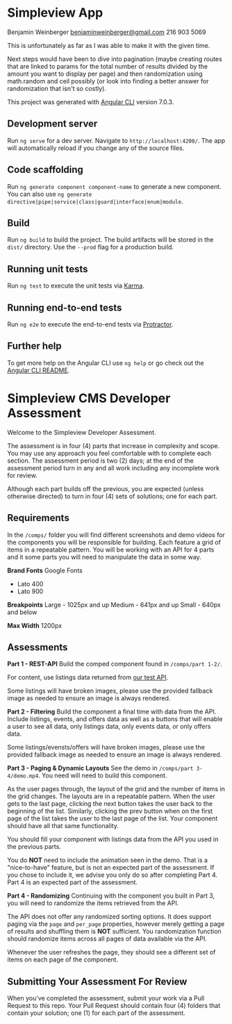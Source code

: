 # Simpleview App
Benjamin Weinberger
benjaminweinberger@gmail.com
216 903 5069

This is unfortunately as far as I was able to make it with the given time.

Next steps would have been to dive into pagination (maybe creating routes that are linked to params for the total number of results divided by the amount you want to display per page) and then randomization using math.random and ceil possibly (or look into finding a better answer for randomization that isn't so costly).




This project was generated with [Angular CLI](https://github.com/angular/angular-cli) version 7.0.3.

## Development server

Run `ng serve` for a dev server. Navigate to `http://localhost:4200/`. The app will automatically reload if you change any of the source files.

## Code scaffolding

Run `ng generate component component-name` to generate a new component. You can also use `ng generate directive|pipe|service|class|guard|interface|enum|module`.

## Build

Run `ng build` to build the project. The build artifacts will be stored in the `dist/` directory. Use the `--prod` flag for a production build.

## Running unit tests

Run `ng test` to execute the unit tests via [Karma](https://karma-runner.github.io).

## Running end-to-end tests

Run `ng e2e` to execute the end-to-end tests via [Protractor](http://www.protractortest.org/).

## Further help

To get more help on the Angular CLI use `ng help` or go check out the [Angular CLI README](https://github.com/angular/angular-cli/blob/master/README.md).







Simpleview CMS Developer Assessment
======
Welcome to the Simpleview Developer Assessment.

The assessment is in four (4) parts that increase in complexity and scope. You may use any approach you feel comfortable with to complete each section. The assessment period is two (2) days; at the end of the assessment period turn in any and all work including any incomplete work for review.

Although each part builds off the previous, you are expected (unless otherwise directed) to turn in four (4) sets of solutions; one for each part.

Requirements
------
In the `/comps/` folder you will find different screenshots and demo videos for the components you will be responsible for building. Each feature a grid of items in a repeatable pattern. You will be working with an API for 4 parts and it some parts you will need to manipulate the data in some way.

**Brand Fonts**
Google Fonts
* Lato 400
* Lato 900

**Breakpoints**
Large - 1025px and up
Medium - 641px and up
Small - 640px and below

**Max Width**
1200px

Assessments
------
**Part 1 - REST-API**
Build the comped component found in `/comps/part 1-2/`.

For content, use listings data returned from [our test API](https://sv-reqres.now.sh).

Some listings will have broken images, please use the provided fallback image as needed to ensure an image is always rendered.

**Part 2 - Filtering**
Build the component a final time with data from the API. Include listings, events, and offers data as well as a buttons that will enable a user to see all data, only listings data, only events data, or only offers data.

Some listings/evensts/offers will have broken images, please use the provided fallback image as needed to ensure an image is always rendered.

**Part 3 - Paging & Dynamic Layouts**
See the demo in `/comps/part 3-4/demo.mp4`. You need will need to build this component.

As the user pages through, the layout of the grid and the number of items in the grid changes. The layouts are in a repeatable pattern. When the user gets to the last page, clicking the next button takes the user back to the beginning of the list. Similarly, clicking the prev button when on the first page of the list takes the user to the last page of the list. Your component should have all that same functionality.

You should fill your component with listings data from the API you used in the previous parts.

You do **NOT** need to include the animation seen in the demo. That is a "nice-to-have" feature, but is not an expected part of the assessment. If you chose to include it, we advise you only do so after completing Part 4. Part 4 is an expected part of the assessment.

**Part 4 - Randomizing**
Continuing with the component you built in Part 3, you will need to randomize the items retrieved from the API.

The API does not offer any randomized sorting options. It does support paging via the `page` and `per_page` properties, however merely getting a page of results and shuffling them is **NOT** sufficient. You randomization function should randomize items across all pages of data available via the API.

Whenever the user refreshes the page, they should see a different set of items on each page of the component.

Submitting Your Assessment For Review
------
When you've completed the assessment, submit your work via a Pull Request to this repo. Your Pull Request should contain four (4) folders that contain your solution; one (1) for each part of the assessment.



